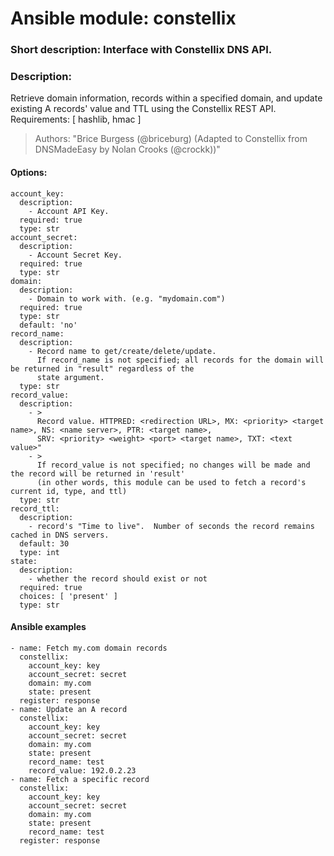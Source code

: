 # Ansible module: constellix
### Short description: Interface with Constellix DNS API.
### Description:
Retrieve domain information, records within a specified domain, and update existing A records' value and TTL using the Constellix REST API. 
Requirements: [ hashlib, hmac ]

> Authors: "Brice Burgess (@briceburg) (Adapted to Constellix from DNSMadeEasy by Nolan Crooks (@crockk))"

#### Options:
```
account_key:
  description:
    - Account API Key.
  required: true
  type: str
account_secret:
  description:
    - Account Secret Key.
  required: true
  type: str
domain:
  description:
    - Domain to work with. (e.g. "mydomain.com")
  required: true
  type: str
  default: 'no'
record_name:
  description:
    - Record name to get/create/delete/update.
      If record_name is not specified; all records for the domain will be returned in "result" regardless of the
      state argument.
  type: str
record_value:
  description:
    - >
      Record value. HTTPRED: <redirection URL>, MX: <priority> <target name>, NS: <name server>, PTR: <target name>,
      SRV: <priority> <weight> <port> <target name>, TXT: <text value>"
    - >
      If record_value is not specified; no changes will be made and the record will be returned in 'result'
      (in other words, this module can be used to fetch a record's current id, type, and ttl)
  type: str
record_ttl:
  description:
    - record's "Time to live".  Number of seconds the record remains cached in DNS servers.
  default: 30
  type: int
state:
  description:
    - whether the record should exist or not
  required: true
  choices: [ 'present' ]
  type: str
```

#### Ansible examples
```
- name: Fetch my.com domain records
  constellix:
    account_key: key
    account_secret: secret
    domain: my.com
    state: present
  register: response
- name: Update an A record
  constellix:
    account_key: key
    account_secret: secret
    domain: my.com
    state: present
    record_name: test
    record_value: 192.0.2.23
- name: Fetch a specific record
  constellix:
    account_key: key
    account_secret: secret
    domain: my.com
    state: present
    record_name: test
  register: response
```
